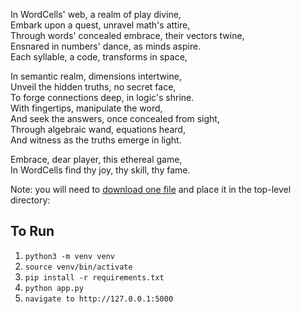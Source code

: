 In WordCells' web, a realm of play divine,  
Embark upon a quest, unravel math's attire,  
Through words' concealed embrace, their vectors twine,  
Ensnared in numbers' dance, as minds aspire.  
Each syllable, a code, transforms in space,  

In semantic realm, dimensions intertwine,  
Unveil the hidden truths, no secret face,  
To forge connections deep, in logic's shrine.  
With fingertips, manipulate the word,  
And seek the answers, once concealed from sight,  
Through algebraic wand, equations heard,  
And witness as the truths emerge in light.  

Embrace, dear player, this ethereal game,  
In WordCells find thy joy, thy skill, thy fame.  

Note: you will need to [download one file](https://drive.google.com/file/d/1yAZwEW5ASvARYa3G7ADvgNrr_6rczxvj/view?usp=share_link) and place it in the top-level directory:

## To Run
1. `python3 -m venv venv`
2. `source venv/bin/activate`
3. `pip install -r requirements.txt`
4. `python app.py`
5. `navigate to http://127.0.0.1:5000`
